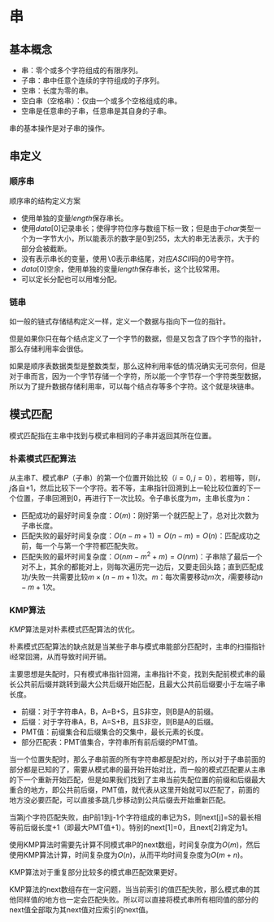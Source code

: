 # 串

## 基本概念

+ 串：零个或多个字符组成的有限序列。
+ 子串：串中任意个连续的字符组成的子序列。
+ 空串：长度为零的串。
+ 空白串（空格串）：仅由一个或多个空格组成的串。
+ 空串是任意串的子串，任意串是其自身的子串。

串的基本操作是对子串的操作。

## 串定义

### 顺序串

顺序串的结构定义方案

+ 使用单独的变量$length$保存串长。
+ 使用$data[0]$记录串长；使得字符位序与数组下标一致；但是由于$char$类型一个为一字节大小，所以能表示的数字是$0$到$255$，太大的串无法表示，大于的部分会被截断。
+ 没有表示串长的变量，使用$\backslash0$表示串结尾，对应$ASCII$码的$0$号字符。
+ $data[0]$空余，使用单独的变量$length$保存串长，这个比较常用。
+ 可以定长分配也可以用堆分配。

### 链串

如一般的链式存储结构定义一样，定义一个数据与指向下一位的指针。

但是如果你只在每个结点定义了一个字节的数据，但是又包含了四个字节的指针，那么存储利用率会很低。

如果是顺序表数据类型是整数类型，那么这种利用率低的情况确实无可奈何，但是对于串而言，因为一个字节存储一个字符，所以能一个字节存一个字符类型数据，所以为了提升数据存储利用率，可以每个结点存等多个字符。这个就是块链串。

## 模式匹配

模式匹配指在主串中找到与模式串相同的子串并返回其所在位置。

### 朴素模式匹配算法

从主串$T$、模式串$P$（子串）的第一个位置开始比较（$i=0,j=0$），若相等，则$i$，$j$各自$+1$，然后比较下一个字符。若不等，主串指针回溯到上一轮比较位置的下一个位置，子串回溯到$0$，再进行下一次比较。令子串长度为$m$，主串长度为$n$：

+ 匹配成功的最好时间复杂度：$O(m)$：刚好第一个就匹配上了，总对比次数为子串长度。
+ 匹配失败的最好时间复杂度：$O(n-m+1)=O(n-m)=O(n)$：匹配成功之前，每一个与第一个字符都匹配失败。
+ 匹配失败的最坏时间复杂度：$O(nm-m^2+m)= O(nm)$：子串除了最后一个对不上，其余的都能对上，则每次遍历完一边后，又要走回头路；直到匹配成功/失败一共需要比较$m\times(n-m+1)$次。$m$：每次需要移动$m$次，$i$需要移动$n-m+1$次。

### KMP算法

$KMP$算法是对朴素模式匹配算法的优化。

朴素模式匹配算法的缺点就是当某些子串与模式串能部分匹配时，主串的扫描指针i经常回溯，从而导致时间开销。

主要思想是失配时，只有模式串指针回溯，主串指针不变，找到失配前模式串的最长公共前后缀并跳转到最大公共后缀开始匹配，且最大公共前后缀要小于左端子串长度。

+ 前缀：对于字符串A，B，A=B+S，且S非空，则B是A的前缀。
+ 后缀：对于字符串A，B，A=S+B，且S非空，则B是A的后缀。
+ PMT值：前缀集合和后缀集合的交集中，最长元素的长度。
+ 部分匹配表：PMT值集合，字符串所有前后缀的PMT值。

当一个位置失配时，那么子串前面的所有字符串都是配对的，所以对于子串前面的部分都是已知的了，需要从模式串的最开始开始对比，而一般的模式匹配要从主串的下一个重新开始匹配，但是如果我们找到了主串当前失配位置的前缀和后缀最大重合的地方，即公共前后缀，PMT值，就代表从这里开始就可以匹配了，前面的地方没必要匹配，可以直接多跳几步移动到公共后缀去开始重新匹配。

当第j个字符匹配失败，由P前1到j-1个字符组成的串记为S，则next[j]=S的最长相等前后缀长度+1（即最大PMT值+1）。特别的next[1]=0，且next[2]肯定为1。

使用KMP算法时需要先计算不同模式串P的next数组，时间复杂度为$O(m)$，然后使用KMP算法计算，时间复杂度为$O(n)$，从而平均时间复杂度为$O(m+n)$。

KMP算法对于重复部分比较多的模式串匹配效果更好。

KMP算法的next数组存在一定问题，当当前索引的值匹配失败，那么模式串的其他同样值的地方也一定会匹配失败。所以可以直接将模式串所有相同值的部分的next值全部取为其next值对应索引的next值。
